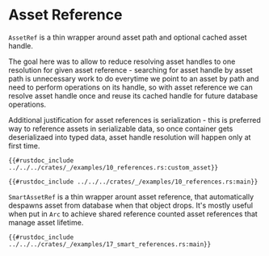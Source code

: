 # Asset Reference

`AssetRef` is a thin wrapper around asset path and optional cached asset handle.

The goal here was to allow to reduce resolving asset handles to one resolution
for given asset reference - searching for asset handle by asset path is unnecessary
work to do everytime we point to an asset by path and need to perform operations
on its handle, so with asset reference we can resolve asset handle once and reuse
its cached handle for future database operations.

Additional justification for asset references is serialization - this is preferred
way to reference assets in serializable data, so once container gets deserializaed
into typed data, asset handle resolution will happen only at first time.

```rust,ignore
{{#rustdoc_include ../../../crates/_/examples/10_references.rs:custom_asset}}
```

```rust,ignore
{{#rustdoc_include ../../../crates/_/examples/10_references.rs:main}}
```

`SmartAssetRef` is a thin wrapper arount asset reference, that automatically
despawns asset from database when that object drops. It's mostly useful when
put in `Arc` to achieve shared reference counted asset references that manage
asset lifetime.

```rust,ignore
{{#rustdoc_include ../../../crates/_/examples/17_smart_references.rs:main}}
```
